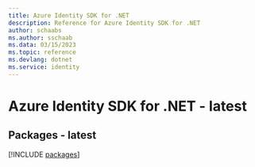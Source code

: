 ```yaml
---
title: Azure Identity SDK for .NET
description: Reference for Azure Identity SDK for .NET
author: schaabs
ms.author: sschaab
ms.data: 03/15/2023
ms.topic: reference
ms.devlang: dotnet
ms.service: identity
---
```

# Azure Identity SDK for .NET - latest
## Packages - latest
[!INCLUDE [packages](identity-index.md)]